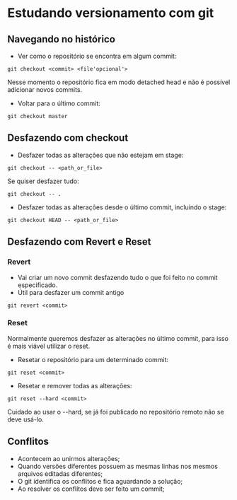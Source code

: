# Estudando versionamento com git

## Navegando no histórico

- Ver como o repositório se encontra em algum commit:
```git
git checkout <commit> <file'opcional'>
```

Nesse momento o repositório fica em modo detached head e não é possível adicionar novos commits.

- Voltar para o último commit:
```git
git checkout master
```

## Desfazendo com checkout

- Desfazer todas as alterações que não estejam em stage:
```git
git checkout -- <path_or_file>
```

Se quiser desfazer tudo:
```git
git checkout -- .
```

- Desfazer todas as alterações desde o último commit, incluindo o stage:
```git
git checkout HEAD -- <path_or_file>
```

## Desfazendo com Revert e Reset

### Revert
- Vai criar um novo commit desfazendo tudo o que foi feito no commit especificado.
- Útil para desfazer um commit antigo

```git
git revert <commit>
```

### Reset
Normalmente queremos desfazer as alterações no último commit, para isso é mais viável utilizar o reset.
- Resetar o repositório para um determinado commit:
```git
git reset <commit>
```

- Resetar e remover todas as alterações:
```git
git reset --hard <commit>
```
Cuidado ao usar o --hard, se já foi publicado no repositório remoto não se deve usá-lo.

## Conflitos
- Acontecem ao unirmos alterações;
- Quando versões diferentes possuem as mesmas linhas nos mesmos arquivos editadas diferentes;
- O git identifica os conflitos e fica aguardando a solução;
- Ao resolver os conflitos deve ser feito um commit;

